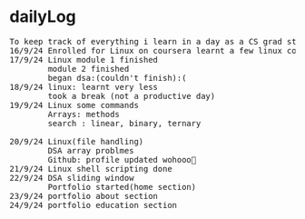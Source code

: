 # dailyLog
<pre>
To keep track of everything i learn in a day as a CS grad student
16/9/24 Enrolled for Linux on coursera learnt a few linux commands 
17/9/24 Linux module 1 finished
        module 2 finished
        began dsa:(couldn't finish):( 
18/9/24 linux: learnt very less
        took a break (not a productive day)
19/9/24 Linux some commands
        Arrays: methods
        search : linear, binary, ternary

20/9/24 Linux(file handling)
        DSA array problmes
        Github: profile updated wohooo🥳
21/9/24 Linux shell scripting done
22/9/24 DSA sliding window
        Portfolio started(home section)
23/9/24 portfolio about section
24/9/24 portfolio education section
</pre>

